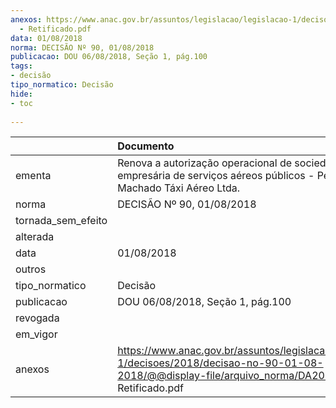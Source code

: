 ```yaml
---
anexos: https://www.anac.gov.br/assuntos/legislacao/legislacao-1/decisoes/2018/decisao-no-90-01-08-2018/@@display-file/arquivo_norma/DA2018-0090
  - Retificado.pdf
data: 01/08/2018
norma: DECISÃO Nº 90, 01/08/2018
publicacao: DOU 06/08/2018, Seção 1, pág.100
tags:
- decisão
tipo_normatico: Decisão
hide: 
- toc 
 
---
```


|                    | Documento                                                                                                                                                 |
|:-------------------|:----------------------------------------------------------------------------------------------------------------------------------------------------------|
| ementa             | Renova a autorização operacional de sociedade empresária de serviços aéreos públicos - Pereira Machado Táxi Aéreo Ltda.                                   |
| norma              | DECISÃO Nº 90, 01/08/2018                                                                                                                                 |
| tornada_sem_efeito |                                                                                                                                                           |
| alterada           |                                                                                                                                                           |
| data               | 01/08/2018                                                                                                                                                |
| outros             |                                                                                                                                                           |
| tipo_normatico     | Decisão                                                                                                                                                   |
| publicacao         | DOU 06/08/2018, Seção 1, pág.100                                                                                                                          |
| revogada           |                                                                                                                                                           |
| em_vigor           |                                                                                                                                                           |
| anexos             | https://www.anac.gov.br/assuntos/legislacao/legislacao-1/decisoes/2018/decisao-no-90-01-08-2018/@@display-file/arquivo_norma/DA2018-0090 - Retificado.pdf |